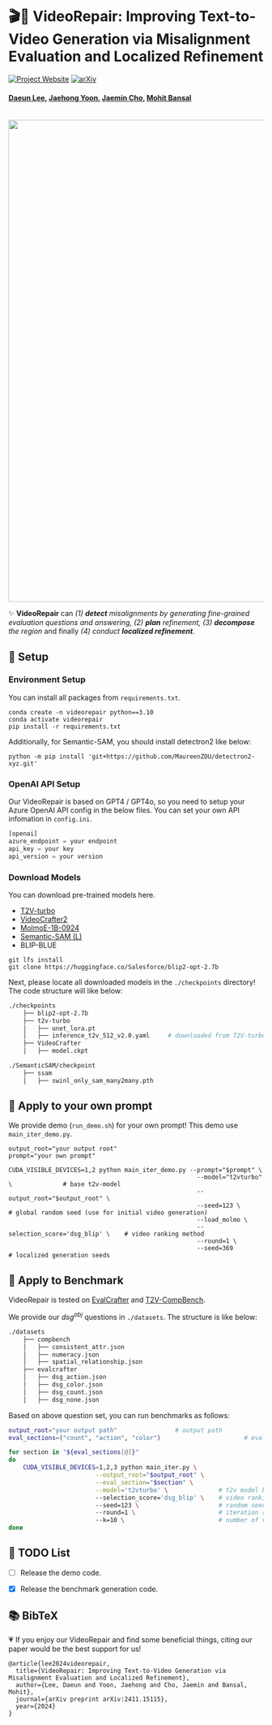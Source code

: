 # 🎬🎨 VideoRepair: Improving Text-to-Video Generation via Misalignment Evaluation and Localized Refinement 

[![Project Website](https://img.shields.io/badge/Project-Website-blue)](https://video-repair.github.io/)  [![arXiv](https://img.shields.io/badge/arXiv-2411.15115-b31b1b.svg)](https://arxiv.org/pdf/2411.15115.pdf)   

#### [Daeun Lee](https://daeunni.github.io/), [Jaehong Yoon](https://jaehong31.github.io/), [Jaemin Cho](https://j-min.io), [Mohit Bansal](https://www.cs.unc.edu/~mbansal/)    


<br>
<img width="950" src="image/teaser_final_verylarge_v2.gif"/>
<br>

✨ **VideoRepair** can *(1) **detect** misalignments by generating fine-grained evaluation questions and answering, (2) **plan** refinement, (3) **decompose** the region* and finally *(4) conduct **localized refinement**.*      

## 🔧 Setup

### Environment Setup 
You can install all packages from ```requirements.txt```. 
```shell
conda create -n videorepair python==3.10
conda activate videorepair
pip install -r requirements.txt 
```
Additionally, for Semantic-SAM, you should install detectron2 like below: 
```shell 
python -m pip install 'git+https://github.com/MaureenZOU/detectron2-xyz.git'
```

### OpenAI API Setup 
Our VideoRepair is based on GPT4 / GPT4o, so you need to setup your Azure OpenAI API config in the below files. 
You can set your own API infomation in `config.ini`. 

```python
[openai]
azure_endpoint = your endpoint   
api_key = your key 
api_version = your version 
```

### Download Models 
You can download pre-trained models here. 
- [T2V-turbo](https://huggingface.co/jiachenli-ucsb/T2V-Turbo-VC2/blob/main/unet_lora.pt)
- [VideoCrafter2](https://huggingface.co/VideoCrafter/VideoCrafter2/blob/main/model.ckpt)
- [MolmoE-1B-0924](https://huggingface.co/allenai/MolmoE-1B-0924)
- [Semantic-SAM (L)](https://github.com/UX-Decoder/Semantic-SAM/releases/download/checkpoint/swinl_only_sam_many2many.pth)
- BLIP-BLUE 
```shell
git lfs install
git clone https://huggingface.co/Salesforce/blip2-opt-2.7b
```

Next, please locate all downloaded models in the  `./checkpoints` directory! The code structure will like below: 
```bash
./checkpoints
    ├── blip2-opt-2.7b
    ├── t2v-turbo 
    │   ├── unet_lora.pt
    │   ├── inference_t2v_512_v2.0.yaml     # downloaded from T2V-turbo official repo 
    ├── VideoCrafter
    │   ├── model.ckpt

./SemanticSAM/checkpoint
    ├── ssam
    │   ├── swinl_only_sam_many2many.pth
```

## 🎨 Apply to your own prompt  
We provide demo (`run_demo.sh`) for your own prompt! This demo use `main_iter_demo.py`. 
```shell
output_root="your output root"
prompt="your own prompt"

CUDA_VISIBLE_DEVICES=1,2 python main_iter_demo.py --prompt="$prompt" \
                                                    --model="t2vturbo" \              # base t2v-model 
                                                    --output_root="$output_root" \
                                                    --seed=123 \                      # global random seed (use for initial video generation) 
                                                    --load_molmo \            
                                                    --selection_score='dsg_blip' \    # video ranking method 
                                                    --round=1 \
                                                    --seed=369                        # localized generation seeds 
```

## 🌿 Apply to Benchmark 
VideoRepair is tested on [EvalCrafter](https://github.com/EvalCrafter/EvalCrafter) and [T2V-CompBench](https://github.com/KaiyueSun98/T2V-CompBench). 

We provide our $dsg^{obj}$ questions in `./datasets`. The structure is like below: 
```bash
./datasets
    ├── compbench
    │   ├── consistent_attr.json
    │   ├── numeracy.json
    │   ├── spatial_relationship.json
    ├── evalcrafter
    │   ├── dsg_action.json
    │   ├── dsg_color.json
    │   ├── dsg_count.json
    │   ├── dsg_none.json
```
Based on above question set, you can run benchmarks as follows: 
```bash
output_root="your output path"                # output path 
eval_sections=("count", "action", "color")                       # eval dimension for each benchmark (e.g., count, )

for section in "${eval_sections[@]}"
do
    CUDA_VISIBLE_DEVICES=1,2,3 python main_iter.py \
                        --output_root="$output_root" \
                        --eval_section="$section" \
                        --model='t2vturbo' \              # t2v model backbone 
                        --selection_score='dsg_blip' \    # video ranking metric 
                        --seed=123 \                      # random seed 
                        --round=1 \                       # iteration round 
                        --k=10 \                          # number of video candidates 
done
```


## 📝 TODO List
- [ ] Release the demo code.
- [x] Release the benchmark generation code.


## 📚 BibTeX

💗 If you enjoy our VideoRepair and find some beneficial things, citing our paper would be the best support for us! 

```
@article{lee2024videorepair,
  title={VideoRepair: Improving Text-to-Video Generation via Misalignment Evaluation and Localized Refinement},
  author={Lee, Daeun and Yoon, Jaehong and Cho, Jaemin and Bansal, Mohit},
  journal={arXiv preprint arXiv:2411.15115},
  year={2024}
}
```


